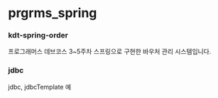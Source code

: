 # prgrms_spring

### kdt-spring-order
프로그래머스 데브코스 3~5주차 스프링으로 구현한 바우처 관리 시스템입니다.


### jdbc
jdbc, jdbcTemplate 예